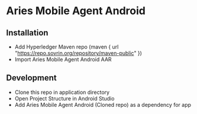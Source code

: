 # Aries Mobile Agent Android

## Installation
* Add Hyperledger Maven repo (maven { url "https://repo.sovrin.org/repository/maven-public" })
* Import Aries Mobile Agent Android AAR

## Development
* Clone this repo in application directory
* Open Project Structure in Android Studio
* Add Aries Mobile Agent Android (Cloned repo) as a dependency for app
